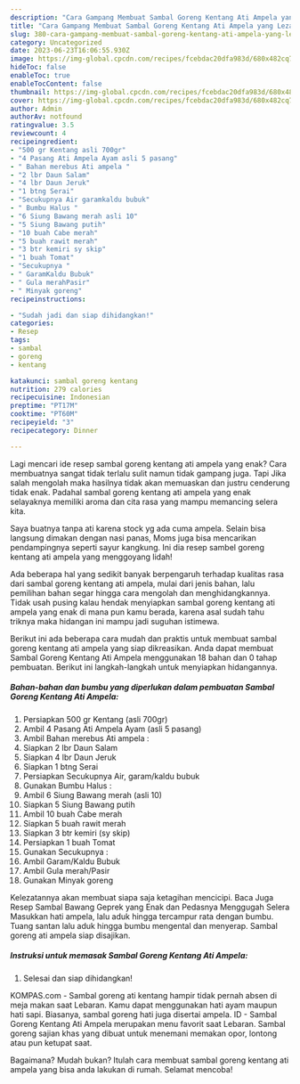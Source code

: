 ```yaml
---
description: "Cara Gampang Membuat Sambal Goreng Kentang Ati Ampela yang Lezat"
title: "Cara Gampang Membuat Sambal Goreng Kentang Ati Ampela yang Lezat"
slug: 380-cara-gampang-membuat-sambal-goreng-kentang-ati-ampela-yang-lezat
category: Uncategorized
date: 2023-06-23T16:06:55.930Z
image: https://img-global.cpcdn.com/recipes/fcebdac20dfa983d/680x482cq70/sambal-goreng-kentang-ati-ampela-foto-resep-utama.jpg
hideToc: false
enableToc: true
enableTocContent: false
thumbnail: https://img-global.cpcdn.com/recipes/fcebdac20dfa983d/680x482cq70/sambal-goreng-kentang-ati-ampela-foto-resep-utama.jpg
cover: https://img-global.cpcdn.com/recipes/fcebdac20dfa983d/680x482cq70/sambal-goreng-kentang-ati-ampela-foto-resep-utama.jpg
author: Admin
authorAv: notfound
ratingvalue: 3.5
reviewcount: 4
recipeingredient:
- "500 gr Kentang asli 700gr"
- "4 Pasang Ati Ampela Ayam asli 5 pasang"
- " Bahan merebus Ati ampela "
- "2 lbr Daun Salam"
- "4 lbr Daun Jeruk"
- "1 btng Serai"
- "Secukupnya Air garamkaldu bubuk"
- " Bumbu Halus "
- "6 Siung Bawang merah asli 10"
- "5 Siung Bawang putih"
- "10 buah Cabe merah"
- "5 buah rawit merah"
- "3 btr kemiri sy skip"
- "1 buah Tomat"
- "Secukupnya "
- " GaramKaldu Bubuk"
- " Gula merahPasir"
- " Minyak goreng"
recipeinstructions:

- "Sudah jadi dan siap dihidangkan!"
categories:
- Resep
tags:
- sambal
- goreng
- kentang

katakunci: sambal goreng kentang 
nutrition: 279 calories
recipecuisine: Indonesian
preptime: "PT17M"
cooktime: "PT60M"
recipeyield: "3"
recipecategory: Dinner

---
```



Lagi mencari ide resep sambal goreng kentang ati ampela yang enak? Cara membuatnya sangat tidak terlalu sulit namun tidak gampang juga. Tapi Jika salah mengolah maka hasilnya tidak akan memuaskan dan justru cenderung tidak enak. Padahal sambal goreng kentang ati ampela yang enak selayaknya memiliki aroma dan cita rasa yang mampu memancing selera kita.


Saya buatnya tanpa ati karena stock yg ada cuma ampela. Selain bisa langsung dimakan dengan nasi panas, Moms juga bisa mencarikan pendampingnya seperti sayur kangkung. Ini dia resep sambel goreng kentang ati ampela yang menggoyang lidah!

Ada beberapa hal yang sedikit banyak berpengaruh terhadap kualitas rasa dari sambal goreng kentang ati ampela, mulai dari jenis bahan, lalu pemilihan bahan segar hingga cara mengolah dan menghidangkannya. Tidak usah pusing kalau hendak menyiapkan sambal goreng kentang ati ampela yang enak di mana pun kamu berada, karena asal sudah tahu triknya maka hidangan ini mampu jadi suguhan istimewa.


Berikut ini ada beberapa cara mudah dan praktis untuk membuat sambal goreng kentang ati ampela yang siap dikreasikan. Anda dapat membuat Sambal Goreng Kentang Ati Ampela menggunakan 18 bahan dan 0 tahap pembuatan. Berikut ini langkah-langkah untuk menyiapkan hidangannya.

<!--inarticleads1-->

##### Bahan-bahan dan bumbu yang diperlukan dalam pembuatan Sambal Goreng Kentang Ati Ampela:

1. Persiapkan 500 gr Kentang (asli 700gr)
1. Ambil 4 Pasang Ati Ampela Ayam (asli 5 pasang)
1. Ambil  Bahan merebus Ati ampela :
1. Siapkan 2 lbr Daun Salam
1. Siapkan 4 lbr Daun Jeruk
1. Siapkan 1 btng Serai
1. Persiapkan Secukupnya Air, garam/kaldu bubuk
1. Gunakan  Bumbu Halus :
1. Ambil 6 Siung Bawang merah (asli 10)
1. Siapkan 5 Siung Bawang putih
1. Ambil 10 buah Cabe merah
1. Siapkan 5 buah rawit merah
1. Siapkan 3 btr kemiri (sy skip)
1. Persiapkan 1 buah Tomat
1. Gunakan Secukupnya :
1. Ambil  Garam/Kaldu Bubuk
1. Ambil  Gula merah/Pasir
1. Gunakan  Minyak goreng


Kelezatannya akan membuat siapa saja ketagihan mencicipi. Baca Juga Resep Sambal Bawang Geprek yang Enak dan Pedasnya Menggugah Selera Masukkan hati ampela, lalu aduk hingga tercampur rata dengan bumbu. Tuang santan lalu aduk hingga bumbu mengental dan menyerap. Sambal goreng ati ampela siap disajikan. 

<!--inarticleads2-->

##### Instruksi untuk memasak Sambal Goreng Kentang Ati Ampela:


1. Selesai dan siap dihidangkan!

KOMPAS.com - Sambal goreng ati kentang hampir tidak pernah absen di meja makan saat Lebaran. Kamu dapat menggunakan hati ayam maupun hati sapi. Biasanya, sambal goreng hati juga disertai ampela. ID - Sambal Goreng Kentang Ati Ampela merupakan menu favorit saat Lebaran. Sambal goreng sajian khas yang dibuat untuk menemani memakan opor, lontong atau pun ketupat saat. 

Bagaimana? Mudah bukan? Itulah cara membuat sambal goreng kentang ati ampela yang bisa anda lakukan di rumah. Selamat mencoba!
